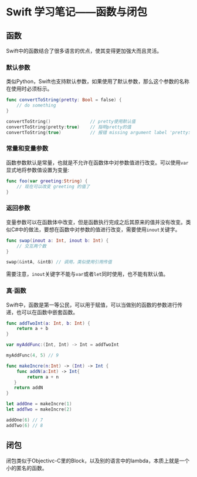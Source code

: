 Swift 学习笔记——函数与闭包
=======================

## 函数

Swift中的函数结合了很多语言的优点，使其变得更加强大而且灵活。

### 默认参数

类似Python，Swift也支持默认参数，如果使用了默认参数，那么这个参数的名称在使用时必须标示。

```swift
func convertToString(pretty: Bool = false) {
	// do something
}

convertToString()    			// pretty使用默认值
convertToString(pretty:true)    // 指明pretty的值
convertToString(true)			// 报错 missing argument label 'pretty:'
```

### 常量和变量参数

函数参数默认是常量，也就是不允许在函数体中对参数值进行改变。可以使用```var```显式地将参数值设置为变量:


```swift
func foo(var greeting:String) {
	// 现在可以改变 greeting 的值了
}
```

### 返回参数

变量参数可以在函数体中改变，但是函数执行完成之后其原来的值并没有改变。类似C#中的做法，要想在函数中对参数的值进行改变，需要使用```inout```关键字。

```swift
func swap(inout a: Int, inout b: Int) {
	// 交互两个数
}

swap(&intA, &intB) // 调用，类似使用引用传值
```

需要注意，```inout```关键字不能与```var```或者```let```同时使用，也不能有默认值。

### 真·函数

Swift中，函数是第一等公民，可以用于赋值，可以当做别的函数的参数进行传递，也可以在函数中嵌套函数。

```swift
func addTwoInt(a: Int, b: Int) {
	return a + b
}

var myAddFunc:(Int, Int) -> Int = addTwoInt

myAddFunc(4, 5) // 9

func makeIncre(n:Int) -> (Int) -> Int {
	func addN(a:Int) -> Int{
		return a + n
   }
   return addN
}

let addOne = makeIncre(1)
let addTwo = makeIncre(2)

addOne(6) // 7
addTwo(6) // 8
```

## 闭包

闭包类似于Objectivc-C里的Block，以及别的语言中的lambda，本质上就是一个小的匿名的函数。

